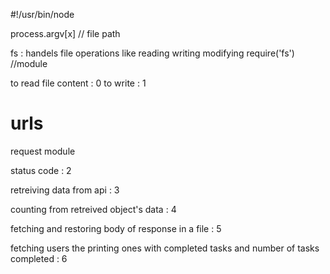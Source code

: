#!/usr/bin/node

process.argv[x] // file path 

fs : handels file operations like reading writing modifying
require('fs') //module

to read file content : 0
to write : 1

# urls
request module

status code : 2

retreiving data from api : 3

counting from retreived object's data : 4

fetching and restoring body of response in a file : 5

fetching users the printing ones with completed tasks and number
of tasks completed : 6






